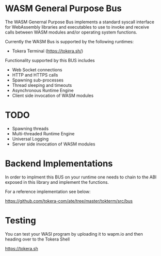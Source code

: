 # WASM General Purpose Bus

The WASM Genernal Purpose Bus implements a standard syscall interface
for WebAssembly libraries and executables to use to invoke and receive
calls between WASM modules and/or operating system functions.

Currently the WASM Bus is supported by the following runtimes:

- Tokera Terminal (https://tokera.sh/)

Functionality supported by this BUS includes

- Web Socket connections
- HTTP and HTTPS calls
- Spawning sub-processes
- Thread sleeping and timeouts
- Asynchronous Runtime Engine
- Client side invocation of WASM modules

# TODO

- Spawning threads
- Multi-threaded Runtime Engine
- Universal Logging
- Server side invocation of WASM modules

# Backend Implementations

In order to implment this BUS on your runtime one needs to chain to
the ABI exposed in this library and implement the functions.

For a reference implementation see below:

https://github.com/tokera-com/ate/tree/master/tokterm/src/bus

# Testing

You can test your WASI program by uploading it to wapm.io and then heading over to the Tokera Shell

https://tokera.sh